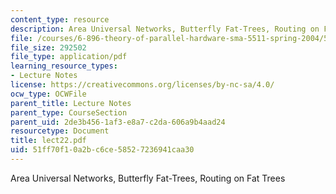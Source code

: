 ```yaml
---
content_type: resource
description: Area Universal Networks, Butterfly Fat-Trees, Routing on Fat Trees
file: /courses/6-896-theory-of-parallel-hardware-sma-5511-spring-2004/51ff70f10a2bc6ce58527236941caa30_lect22.pdf
file_size: 292502
file_type: application/pdf
learning_resource_types:
- Lecture Notes
license: https://creativecommons.org/licenses/by-nc-sa/4.0/
ocw_type: OCWFile
parent_title: Lecture Notes
parent_type: CourseSection
parent_uid: 2de3b456-1af3-e8a7-c2da-606a9b4aad24
resourcetype: Document
title: lect22.pdf
uid: 51ff70f1-0a2b-c6ce-5852-7236941caa30
---
```

Area Universal Networks, Butterfly Fat-Trees, Routing on Fat Trees